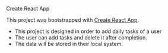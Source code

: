 Create React App

This project was bootstrapped with [Create React App](https://github.com/facebook/create-react-app).

- This project is designed in order to add daily tasks of a user
- The user can add tasks and delete it after completion. 
- The data will be stored in their local system.
